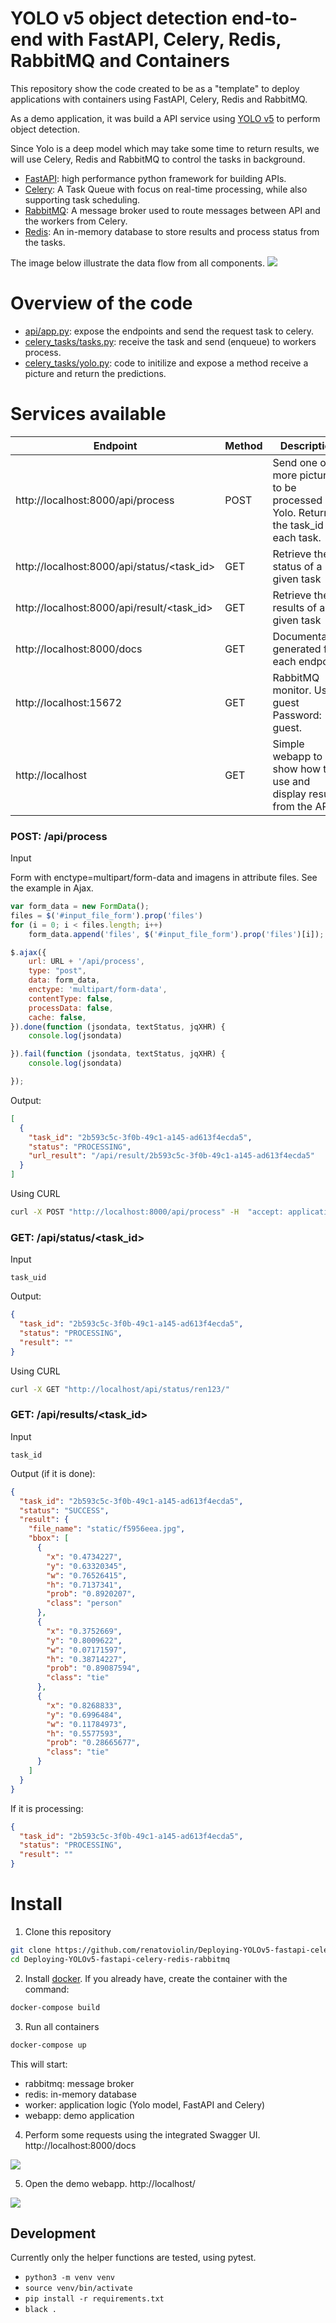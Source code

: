 # YOLO v5 object detection end-to-end with FastAPI, Celery, Redis, RabbitMQ and Containers
This repository show the code created to be as a "template" to deploy applications with containers using FastAPI, Celery, Redis and RabbitMQ.

As a demo application, it was build a API service using [YOLO v5](https://github.com/ultralytics/yolov5) to perform object detection.

Since Yolo is a deep model which may take some time to return results, we will use Celery, Redis and RabbitMQ to control the tasks in background.
- [FastAPI](https://fastapi.tiangolo.com): high performance python framework for building APIs.
- [Celery](https://celeryproject.org): A Task Queue with focus on real-time processing, while also supporting task scheduling.
- [RabbitMQ](https://www.rabbitmq.com): A message broker used to route messages between API and the workers from Celery.
- [Redis](https://redis.io): An in-memory database to store results and process status from the tasks.

The image below illustrate the data flow from all components.
<img src=img/schema.jpg>

# Overview of the code
- [api/app.py](api/app.py): expose the endpoints and send the request task to celery.
- [celery_tasks/tasks.py](celery_tasks/tasks.py): receive the task and send (enqueue) to workers process.
- [celery_tasks/yolo.py](celery_tasks/yolo.py): code to initilize and expose a method receive a picture and return the predictions.


# Services available
| Endpoint | Method | Description
| --- | --- | --- |
| http://localhost:8000/api/process | POST | Send one or more pictures to be processed by Yolo. Return the task_id of each task.
| http://localhost:8000/api/status/<task_id>  | GET  | Retrieve the status of a given task
| http://localhost:8000/api/result/<task_id>    | GET  | Retrieve the results of a given task
| http://localhost:8000/docs   | GET  | Documentation generated for each endpoint
| http://localhost:15672   | GET  | RabbitMQ monitor. User: guest     Password: guest.
| http://localhost   | GET  | Simple webapp to show how to use and display results from the API.



### POST: /api/process
Input

Form with enctype=multipart/form-data and imagens in attribute files. See the example in Ajax.

```javascript
var form_data = new FormData();
files = $('#input_file_form').prop('files')
for (i = 0; i < files.length; i++)
    form_data.append('files', $('#input_file_form').prop('files')[i]);

$.ajax({
    url: URL + '/api/process',
    type: "post",
    data: form_data,
    enctype: 'multipart/form-data',
    contentType: false,
    processData: false,
    cache: false,
}).done(function (jsondata, textStatus, jqXHR) {
    console.log(jsondata)

}).fail(function (jsondata, textStatus, jqXHR) {
    console.log(jsondata)

});
``` 

Output: 
```json
[
  {
    "task_id": "2b593c5c-3f0b-49c1-a145-ad613f4ecda5",
    "status": "PROCESSING",
    "url_result": "/api/result/2b593c5c-3f0b-49c1-a145-ad613f4ecda5"
  }
]
```

Using CURL
```bash
curl -X POST "http://localhost:8000/api/process" -H  "accept: application/json" -H  "Content-Type: multipart/form-data" -F "files=@image.jpg;type=image/jpeg"
```

### GET: /api/status/<task_id>
Input
```
task_uid
``` 

Output: 
```json
{
  "task_id": "2b593c5c-3f0b-49c1-a145-ad613f4ecda5",
  "status": "PROCESSING",
  "result": ""
}
```

Using CURL
```bash
curl -X GET "http://localhost/api/status/ren123/"
``` 

### GET: /api/results/<task_id>
Input
``` 
task_id
```
Output (if it is done):
```json
{
  "task_id": "2b593c5c-3f0b-49c1-a145-ad613f4ecda5",
  "status": "SUCCESS",
  "result": {
    "file_name": "static/f5956eea.jpg",
    "bbox": [
      {
        "x": "0.4734227",
        "y": "0.63320345",
        "w": "0.76526415",
        "h": "0.7137341",
        "prob": "0.8920207",
        "class": "person"
      },
      {
        "x": "0.3752669",
        "y": "0.8009622",
        "w": "0.07171597",
        "h": "0.38714227",
        "prob": "0.89087594",
        "class": "tie"
      },
      {
        "x": "0.8268833",
        "y": "0.6996484",
        "w": "0.11784973",
        "h": "0.5577593",
        "prob": "0.28665677",
        "class": "tie"
      }
    ]
  }
}
```
If it is processing:
```json
{
  "task_id": "2b593c5c-3f0b-49c1-a145-ad613f4ecda5",
  "status": "PROCESSING",
  "result": ""
}
```


# Install
1. Clone this repository
```bash
git clone https://github.com/renatoviolin/Deploying-YOLOv5-fastapi-celery-redis-rabbitmq.git
cd Deploying-YOLOv5-fastapi-celery-redis-rabbitmq
```

2. Install [docker](https://www.docker.com/get-started). If you already have, create the container with the command:
```bash
docker-compose build
```

3. Run all containers
```bash
docker-compose up
```
This will start:
- rabbitmq: message broker
- redis: in-memory database
- worker: application logic (Yolo model, FastAPI and Celery)
- webapp: demo application


4. Perform some requests using the integrated Swagger UI.
http://localhost:8000/docs
<img src=img/doc.gif>


5. Open the demo webapp.
http://localhost/
<img src=img/webapp.gif>

## Development
Currently only the helper functions are tested, using pytest.
* `python3 -m venv venv`
* `source venv/bin/activate`
* `pip install -r requirements.txt`
* `black .`